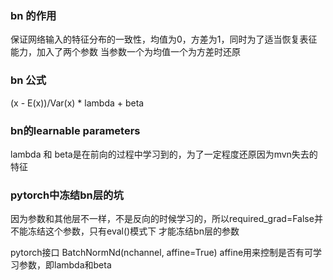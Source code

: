 ### bn 的作用
保证网络输入的特征分布的一致性，均值为0，方差为1，同时为了适当恢复表征能力，加入了两个参数
当参数一个为均值一个为方差时还原

### bn 公式

(x - E(x))/Var(x) * lambda + beta

### bn的learnable parameters
lambda 和 beta是在前向的过程中学习到的，为了一定程度还原因为mvn失去的特征

### pytorch中冻结bn层的坑
因为参数和其他层不一样，不是反向的时候学习的，所以required_grad=False并不能冻结这个参数，只有eval()模式下
才能冻结bn层的参数


pytorch接口
BatchNormNd(nchannel, affine=True) affine用来控制是否有可学习参数，即lambda和beta

